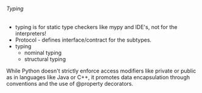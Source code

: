 ###### Typing
- typing is for static type checkers like mypy and IDE's, not for the interpreters!
- Protocol - defines interface/contract for the subtypes.
- typing
    - nominal typing
    - structural typing
    

While Python doesn't strictly enforce access modifiers like private or public as in languages like Java or C++, it promotes data encapsulation through conventions and the use of @property decorators.